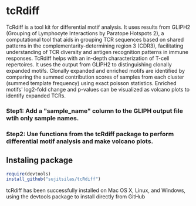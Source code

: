 # tcRdiff
TcRdiff is a tool kit for differential motif analysis. It uses results from GLIPH2 (Grouping of Lymphocyte Interactions by Paratope Hotspots 2), a computational tool that aids in grouping TCR sequences based on shared patterns in the complementarity-determining region 3 (CDR3), facilitating understanding of TCR diversity and antigen recognition patterns in immune responses. TcRdiff helps with an in-depth characterization of T-cell repertoires. It uses the output from GLIPH2 to distinguishing clonally expanded motifs. Clonally expanded and enriched motifs are identified by comparing the summed contribution scores of samples from each cluster (summed template frequency) using exact poisson statistics. Enriched motifs' log2-fold change and p-values can be visualized as volcano plots to identify expanded TCRs.

### Step1: Add a "sample_name" column to the GLIPH output file wtih only sample names. 
### Step2: Use functions from the tcRdiff package to perform differential motif analysis and make volcano plots.

## Instaling package
```R
require(devtools)
install_github("sujitsilas/tcRdiff")
```
tcRdiff has been successfully installed on Mac OS X, Linux, and Windows, using the devtools package to install directly from GitHub


